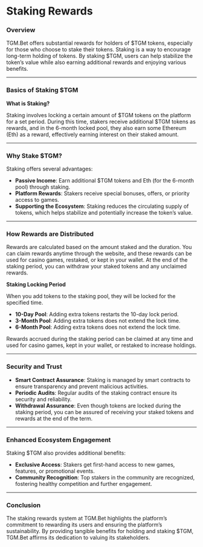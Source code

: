 # Staking Rewards

### **Overview**

TGM.Bet offers substantial rewards for holders of $TGM tokens, especially for those who choose to stake their tokens. Staking is a way to encourage long-term holding of tokens. By staking $TGM, users can help stabilize the token’s value while also earning additional rewards and enjoying various benefits.

***

### **Basics of Staking $TGM**

**What is Staking?**

Staking involves locking a certain amount of $TGM tokens on the platform for a set period. During this time, stakers receive additional $TGM tokens as rewards, and in the 6-month locked pool, they also earn some Ethereum (Eth) as a reward, effectively earning interest on their staked amount.

***

### **Why Stake $TGM?**

Staking offers several advantages:

* **Passive Income**: Earn additional $TGM tokens and Eth (for the 6-month pool) through staking.
* **Platform Rewards**: Stakers receive special bonuses, offers, or priority access to games.
* **Supporting the Ecosystem**: Staking reduces the circulating supply of tokens, which helps stabilize and potentially increase the token’s value.

***

### **How Rewards are Distributed**

Rewards are calculated based on the amount staked and the duration. You can claim rewards anytime through the website, and these rewards can be used for casino games, restaked, or kept in your wallet. At the end of the staking period, you can withdraw your staked tokens and any unclaimed rewards.

**Staking Locking Period**

When you add tokens to the staking pool, they will be locked for the specified time.

* **10-Day Pool**: Adding extra tokens restarts the 10-day lock period.
* **3-Month Pool**: Adding extra tokens does not extend the lock time.
* **6-Month Pool**: Adding extra tokens does not extend the lock time.

Rewards accrued during the staking period can be claimed at any time and used for casino games, kept in your wallet, or restaked to increase holdings.

***

### **Security and Trust**

* **Smart Contract Assurance**: Staking is managed by smart contracts to ensure transparency and prevent malicious activities.
* **Periodic Audits**: Regular audits of the staking contract ensure its security and reliability.
* **Withdrawal Assurance**: Even though tokens are locked during the staking period, you can be assured of receiving your staked tokens and rewards at the end of the term.

***

### **Enhanced Ecosystem Engagement**

Staking $TGM also provides additional benefits:

* **Exclusive Access**: Stakers get first-hand access to new games, features, or promotional events.
* **Community Recognition**: Top stakers in the community are recognized, fostering healthy competition and further engagement.

***

### **Conclusion**

The staking rewards system at TGM.Bet highlights the platform’s commitment to rewarding its users and ensuring the platform’s sustainability. By providing tangible benefits for holding and staking $TGM, TGM.Bet affirms its dedication to valuing its stakeholders.
